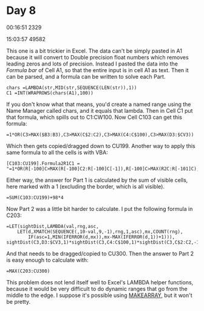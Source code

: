 # Day 8

00:16:51   2329

15:03:57  49582

This one is a bit trickier in Excel. The data can't be simply pasted in A1 because it will convert to Double precision float numbers which removes leading zeros and lots of precision.
Instead I pasted the data into the *Formula bar* of Cell A1, so that the entire input is in cell A1 as text. Then it can be parsed, and a formula can be written to solve each Part.

    chars =LAMBDA(str,MID(str,SEQUENCE(LEN(str)),1))
    C1 =INT(WRAPROWS(chars(A1),100))

If you don't know what that means, you'd create a named range using the Name Manager called chars, and it equals that lambda.
Then in Cell C1 put that formula, which spills out to C1:CW100. Now Cell C103 can get this formula:

    =1*OR(C3>MAX($B3:B3),C3>MAX(C$2:C2),C3>MAX(C4:C$100),C3>MAX(D3:$CV3))
    
Which then gets copied/dragged down to CU199. Another way to apply this same formula to all the cells is with VBA:

    [C103:CU199].Formula2R1C1 =  "=1*OR(R[-100]C>MAX(R[-100]C2:R[-100]C[-1]),R[-100]C>MAX(R2C:R[-101]C),R[-100]C>MAX(R[-99]C:R100C),R[-100]C>MAX(R[-100]C[1]:R[-100]C100))"
    
Either way, the answer for Part 1 is calculated by the sum of visible cells, here marked with a 1 (excluding the border, which is all visible).

    =SUM(C103:CU199)+98*4

Now Part 2 was a little bit harder to calculate. I put the following formula in C203:

    =LET(sightDist,LAMBDA(val,rng,asc,
        LET(d,XMATCH(SEQUENCE(,10-val,9,-1),rng,1,asc),mx,COUNT(rng),
            IF(asc=1,MIN(IFERROR(d,mx)),mx-MAX(IFERROR(d,1))+1))),
    sightDist(C3,D3:$CV3,1)*sightDist(C3,C4:C$100,1)*sightDist(C3,C$2:C2,-1)*sightDist(C3,$B3:B3,-1))

And that needs to be dragged/copied to CU300. Then the answer to Part 2 is easy enough to calculate with:

    =MAX(C203:CU300)
    
This problem does not lend itself well to Excel's LAMBDA helper functions, because it would be very difficult to do dynamic ranges that go from the middle to the edge.
I suppose it's possible using [MAKEARRAY](https://support.microsoft.com/en-us/office/makearray-function-b80da5ad-b338-4149-a523-5b221da09097), but it won't be pretty.
